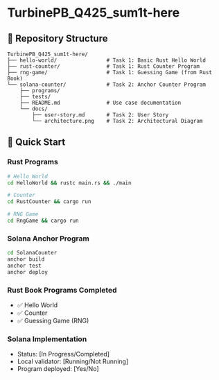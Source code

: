 # TurbinePB_Q425_sum1t-here

## 📁 Repository Structure

```
TurbinePB_Q425_sum1t-here/
├── hello-world/                # Task 1: Basic Rust Hello World
├── rust-counter/               # Task 1: Rust Counter Program
├── rng-game/                   # Task 1: Guessing Game (from Rust Book)
└── solana-counter/             # Task 2: Anchor Counter Program
    ├── programs/
    ├── tests/
    ├── README.md               # Use case documentation
    └── docs/
        ├── user-story.md       # Task 2: User Story
        └── architecture.png    # Task 2: Architectural Diagram            
```

## 🚀 Quick Start

### Rust Programs

```bash
# Hello World
cd HelloWorld && rustc main.rs && ./main 

# Counter
cd RustCounter && cargo run

# RNG Game
cd RngGame && cargo run
```

### Solana Anchor Program

```bash
cd SolanaCounter
anchor build
anchor test
anchor deploy
```

### Rust Book Programs Completed
- ✅ Hello World
- ✅ Counter
- ✅ Guessing Game (RNG)

### Solana Implementation
- Status: [In Progress/Completed]
- Local validator: [Running/Not Running]
- Program deployed: [Yes/No]